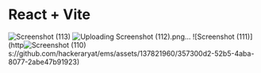 # React + Vite
![Screenshot (113)](https://github.com/hackeraryat/ems/assets/137821960/4b5ab650-8db1-4944-ad4f-e40d5c52f151)
![Uploading Screenshot (112).png…]()
![Screenshot (111)](http![Screenshot (110)](https://github.com/hackeraryat/ems/assets/137821960/e1fc3b24-b779-442b-af32-fac7da4c10a6)
s://github.com/hackeraryat/ems/assets/137821960/357300d2-52b5-4aba-8077-2abe47b91923)

